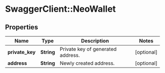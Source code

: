 # SwaggerClient::NeoWallet

## Properties
Name | Type | Description | Notes
------------ | ------------- | ------------- | -------------
**private_key** | **String** | Private key of generated address. | [optional] 
**address** | **String** | Newly created address. | [optional] 

